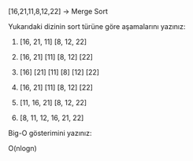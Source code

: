 [16,21,11,8,12,22] -> Merge Sort




Yukarıdaki dizinin sort türüne göre aşamalarını yazınız:



1) [16, 21, 11]         [8, 12, 22]



2) [16, 21]  [11]       [8, 12]  [22]



3) [16]  [21]   [11]    [8]  [12]  [22]




4) [16, 21]  [11]       [8, 12]  [22]





5) [11, 16, 21]         [8, 12, 22]



6) [8, 11, 12, 16, 21, 22]







Big-O gösterimini yazınız:




O(nlogn)
